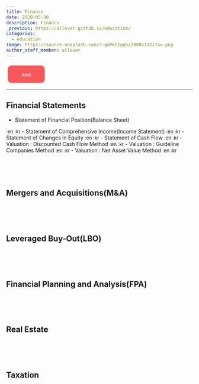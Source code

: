 ```yaml
---
title: Finance
date: 2020-05-30
description: Finance
_previous: https://ailever.github.io/education/
categories:
  - education
image: https://source.unsplash.com/7-gaPkhIgqs/2000x1322?a=.png
author_staff_member: ailever
---
```


<button style="width:100px;background-color:#f8585b;border:none;color:#fff;padding:15px 0;text-align:center;text-decoration:none;display:inline-block;font-size: 15px;margin:4px;cursor:pointer;border-radius:10px;">aaa</button>

---

## Financial Statements
- Statement of Financial Position(Balance Sheet)
<span style="font-size:small;">
  :en
  :kr
</span>
- Statement of Comprehensive Income(Income Statement)
<span style="font-size:small;">
  :en
  :kr
</span>
- Statement of Changes in Equity
<span style="font-size:small;">
  :en
  :kr
</span>
- Statement of Cash Flow
<span style="font-size:small;">
  :en
  :kr
</span>
- Valuation : Discounted Cash Flow Method
<span style="font-size:small;">
  :en
  :kr
</span>
- Valuation : Guideline Companies Method
<span style="font-size:small;">
  :en
  :kr
</span>
- Valuation : Net Asset Value Method
<span style="font-size:small;">
  :en
  :kr
</span>


<br><br><br>
## Mergers and Acquisitions(M&A)

<br><br><br>
## Leveraged Buy-Out(LBO)

<br><br><br>
## Financial Planning and Analysis(FPA)

<br><br><br>
## Real Estate

<br><br><br>
## Taxation

<br><br><br>
